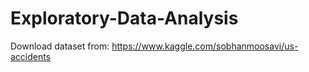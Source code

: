# Exploratory-Data-Analysis

Download dataset from: https://www.kaggle.com/sobhanmoosavi/us-accidents
